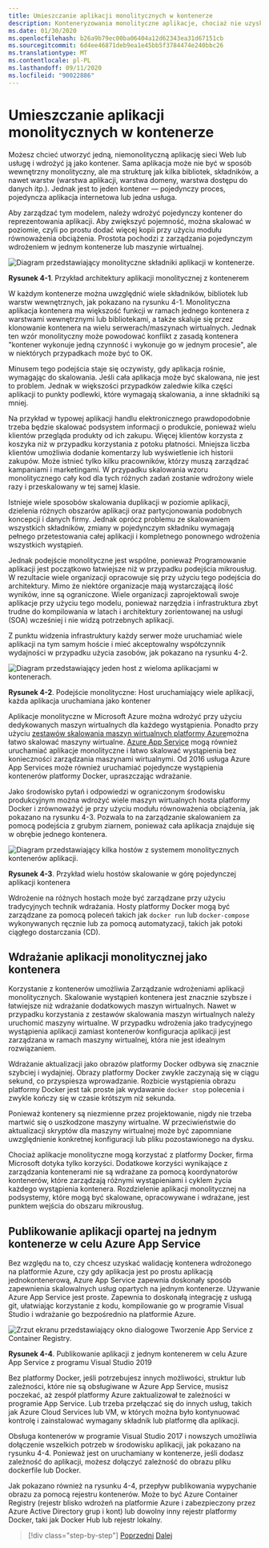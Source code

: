 ```yaml
---
title: Umieszczanie aplikacji monolitycznych w kontenerze
description: Konteneryzowania monolityczne aplikacje, chociaż nie uzyskują wszystkich korzyści z architektury mikrousług, mają ważne korzyści z wdrożenia, które mogą być od razu dostarczone.
ms.date: 01/30/2020
ms.openlocfilehash: b26a9b79ec00ba06404a12d62343ea31d67151cb
ms.sourcegitcommit: 6d4ee46871deb9ea1e45bb5f3784474e240bbc26
ms.translationtype: MT
ms.contentlocale: pl-PL
ms.lasthandoff: 09/11/2020
ms.locfileid: "90022886"
---
```

# <a name="containerizing-monolithic-applications"></a>Umieszczanie aplikacji monolitycznych w kontenerze

Możesz chcieć utworzyć jedną, niemonolityczną aplikację sieci Web lub usługę i wdrożyć ją jako kontener. Sama aplikacja może nie być w sposób wewnętrzny monolityczny, ale ma strukturę jak kilka bibliotek, składników, a nawet warstw (warstwa aplikacji, warstwa domeny, warstwa dostępu do danych itp.). Jednak jest to jeden kontener — pojedynczy proces, pojedyncza aplikacja internetowa lub jedna usługa.

Aby zarządzać tym modelem, należy wdrożyć pojedynczy kontener do reprezentowania aplikacji. Aby zwiększyć pojemność, można skalować w poziomie, czyli po prostu dodać więcej kopii przy użyciu modułu równoważenia obciążenia. Prostota pochodzi z zarządzania pojedynczym wdrożeniem w jednym kontenerze lub maszynie wirtualnej.

![Diagram przedstawiający monolityczne składniki aplikacji w kontenerze.](./media/containerize-monolithic-applications/monolithic-containerized-application.png)

**Rysunek 4-1**. Przykład architektury aplikacji monolitycznej z kontenerem

W każdym kontenerze można uwzględnić wiele składników, bibliotek lub warstw wewnętrznych, jak pokazano na rysunku 4-1. Monolityczna aplikacja kontenera ma większość funkcji w ramach jednego kontenera z warstwami wewnętrznymi lub bibliotekami, a także skaluje się przez klonowanie kontenera na wielu serwerach/maszynach wirtualnych. Jednak ten wzór monolityczny może powodować konflikt z zasadą kontenera "kontener wykonuje jedną czynność i wykonuje go w jednym procesie", ale w niektórych przypadkach może być to OK.

Minusem tego podejścia staje się oczywisty, gdy aplikacja rośnie, wymagając do skalowania. Jeśli cała aplikacja może być skalowana, nie jest to problem. Jednak w większości przypadków zaledwie kilka części aplikacji to punkty podlewki, które wymagają skalowania, a inne składniki są mniej.

Na przykład w typowej aplikacji handlu elektronicznego prawdopodobnie trzeba będzie skalować podsystem informacji o produkcie, ponieważ wielu klientów przegląda produkty od ich zakupu. Więcej klientów korzysta z koszyka niż w przypadku korzystania z potoku płatności. Mniejsza liczba klientów umożliwia dodanie komentarzy lub wyświetlenie ich historii zakupów. Może istnieć tylko kilku pracowników, którzy muszą zarządzać kampaniami i marketingami. W przypadku skalowania wzoru monolitycznego cały kod dla tych różnych zadań zostanie wdrożony wiele razy i przeskalowany w tej samej klasie.

Istnieje wiele sposobów skalowania duplikacji w poziomie aplikacji, dzielenia różnych obszarów aplikacji oraz partycjonowania podobnych koncepcji i danych firmy. Jednak oprócz problemu ze skalowaniem wszystkich składników, zmiany w pojedynczym składniku wymagają pełnego przetestowania całej aplikacji i kompletnego ponownego wdrożenia wszystkich wystąpień.

Jednak podejście monolityczne jest wspólne, ponieważ Programowanie aplikacji jest początkowo łatwiejsze niż w przypadku podejścia mikrousług. W rezultacie wiele organizacji opracowuje się przy użyciu tego podejścia do architektury. Mimo że niektóre organizacje mają wystarczającą ilość wyników, inne są ograniczone. Wiele organizacji zaprojektowali swoje aplikacje przy użyciu tego modelu, ponieważ narzędzia i infrastruktura zbyt trudne do kompilowania w latach i architektury zorientowanej na usługi (SOA) wcześniej i nie widzą potrzebnych aplikacji.

Z punktu widzenia infrastruktury każdy serwer może uruchamiać wiele aplikacji na tym samym hoście i mieć akceptowalny współczynnik wydajności w przypadku użycia zasobów, jak pokazano na rysunku 4-2.

![Diagram przedstawiający jeden host z wieloma aplikacjami w kontenerach.](./media/containerize-monolithic-applications/host-multiple-apps-containers.png)

**Rysunek 4-2**. Podejście monolityczne: Host uruchamiający wiele aplikacji, każda aplikacja uruchamiana jako kontener

Aplikacje monolityczne w Microsoft Azure można wdrożyć przy użyciu dedykowanych maszyn wirtualnych dla każdego wystąpienia. Ponadto przy użyciu [zestawów skalowania maszyn wirtualnych platformy Azure](https://azure.microsoft.com/documentation/services/virtual-machine-scale-sets/)można łatwo skalować maszyny wirtualne. [Azure App Service](https://azure.microsoft.com/services/app-service/) mogą również uruchamiać aplikacje monolityczne i łatwo skalować wystąpienia bez konieczności zarządzania maszynami wirtualnymi. Od 2016 usługa Azure App Services może również uruchamiać pojedyncze wystąpienia kontenerów platformy Docker, upraszczając wdrażanie.

Jako środowisko pytań i odpowiedzi w ograniczonym środowisku produkcyjnym można wdrożyć wiele maszyn wirtualnych hosta platformy Docker i zrównoważyć je przy użyciu modułu równoważenia obciążenia, jak pokazano na rysunku 4-3. Pozwala to na zarządzanie skalowaniem za pomocą podejścia z grubym ziarnem, ponieważ cała aplikacja znajduje się w obrębie jednego kontenera.

![Diagram przedstawiający kilka hostów z systemem monolitycznych kontenerów aplikacji.](./media/containerize-monolithic-applications/docker-infrastructure-monolithic-application.png)

**Rysunek 4-3**. Przykład wielu hostów skalowanie w górę pojedynczej aplikacji kontenera

Wdrożenie na różnych hostach może być zarządzane przy użyciu tradycyjnych technik wdrażania. Hosty platformy Docker mogą być zarządzane za pomocą poleceń takich jak `docker run` lub `docker-compose` wykonywanych ręcznie lub za pomocą automatyzacji, takich jak potoki ciągłego dostarczania (CD).

## <a name="deploying-a-monolithic-application-as-a-container"></a>Wdrażanie aplikacji monolitycznej jako kontenera

Korzystanie z kontenerów umożliwia Zarządzanie wdrożeniami aplikacji monolitycznych. Skalowanie wystąpień kontenera jest znacznie szybsze i łatwiejsze niż wdrażanie dodatkowych maszyn wirtualnych. Nawet w przypadku korzystania z zestawów skalowania maszyn wirtualnych należy uruchomić maszyny wirtualne. W przypadku wdrożenia jako tradycyjnego wystąpienia aplikacji zamiast kontenerów konfiguracja aplikacji jest zarządzana w ramach maszyny wirtualnej, która nie jest idealnym rozwiązaniem.

Wdrażanie aktualizacji jako obrazów platformy Docker odbywa się znacznie szybciej i wydajniej. Obrazy platformy Docker zwykle zaczynają się w ciągu sekund, co przyspiesza wprowadzanie. Rozbicie wystąpienia obrazu platformy Docker jest tak proste jak wydawanie `docker stop` polecenia i zwykle kończy się w czasie krótszym niż sekunda.

Ponieważ kontenery są niezmienne przez projektowanie, nigdy nie trzeba martwić się o uszkodzone maszyny wirtualne. W przeciwieństwie do aktualizacji skryptów dla maszyny wirtualnej może być zapomniane uwzględnienie konkretnej konfiguracji lub pliku pozostawionego na dysku.

Chociaż aplikacje monolityczne mogą korzystać z platformy Docker, firma Microsoft dotyka tylko korzyści. Dodatkowe korzyści wynikające z zarządzania kontenerami nie są wdrażane za pomocą koordynatorów kontenerów, które zarządzają różnymi wystąpieniami i cyklem życia każdego wystąpienia kontenera. Rozdzielenie aplikacji monolitycznej na podsystemy, które mogą być skalowane, opracowywane i wdrażane, jest punktem wejścia do obszaru mikrousług.

## <a name="publishing-a-single-container-based-application-to-azure-app-service"></a>Publikowanie aplikacji opartej na jednym kontenerze w celu Azure App Service

Bez względu na to, czy chcesz uzyskać walidację kontenera wdrożonego na platformie Azure, czy gdy aplikacja jest po prostu aplikacją jednokontenerową, Azure App Service zapewnia doskonały sposób zapewnienia skalowalnych usług opartych na jednym kontenerze. Używanie Azure App Service jest proste. Zapewnia to doskonałą integrację z usługą git, ułatwiając korzystanie z kodu, kompilowanie go w programie Visual Studio i wdrażanie go bezpośrednio na platformie Azure.

![Zrzut ekranu przedstawiający okno dialogowe Tworzenie App Service z Container Registry.](./media/containerize-monolithic-applications/publish-azure-app-service-container.png)

**Rysunek 4-4**. Publikowanie aplikacji z jednym kontenerem w celu Azure App Service z programu Visual Studio 2019

Bez platformy Docker, jeśli potrzebujesz innych możliwości, struktur lub zależności, które nie są obsługiwane w Azure App Service, musisz poczekać, aż zespół platformy Azure zaktualizował te zależności w programie App Service. Lub trzeba przełączać się do innych usług, takich jak Azure Cloud Services lub VM, w których można było kontynuować kontrolę i zainstalować wymagany składnik lub platformę dla aplikacji.

Obsługa kontenerów w programie Visual Studio 2017 i nowszych umożliwia dołączenie wszelkich potrzeb w środowisku aplikacji, jak pokazano na rysunku 4-4. Ponieważ jest on uruchamiany w kontenerze, jeśli dodasz zależność do aplikacji, możesz dołączyć zależność do obrazu pliku dockerfile lub Docker.

Jak pokazano również na rysunku 4-4, przepływ publikowania wypychanie obrazu za pomocą rejestru kontenerów. Może to być Azure Container Registry (rejestr blisko wdrożeń na platformie Azure i zabezpieczony przez Azure Active Directory grup i kont) lub dowolny inny rejestr platformy Docker, taki jak Docker Hub lub rejestr lokalny.

>[!div class="step-by-step"]
>[Poprzedni](index.md) 
> [Dalej](docker-application-state-data.md)
